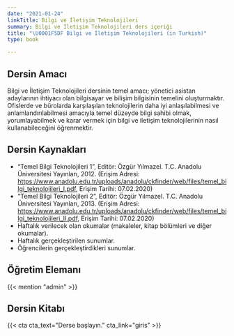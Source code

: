 ```yaml
---
date: "2021-01-24"
linkTitle: Bilgi ve İletişim Teknolojileri
summary: Bilgi ve İletişim Teknolojileri ders içeriği
title: "\U0001F5DF Bilgi ve İletişim Teknolojileri (in Turkish)"
type: book

---
```


## Dersin Amacı

Bilgi ve İletişim Teknolojileri dersinin temel amacı; yönetici asistan adaylarının ihtiyacı olan bilgisayar ve bilişim bilgisinin temelini oluşturmaktır. Ofislerde ve bürolarda karşılaşılan teknolojilerin daha iyi anlaşılabilmesi ve anlamlandırılabilmesi amacıyla temel düzeyde bilgi sahibi olmak, yorumlayabilmek ve karar vermek için bilgi ve iletişim teknolojilerinin nasıl kullanabileceğini öğrenmektir.

## Dersin Kaynakları

- “Temel Bilgi Teknolojileri 1”, Editör: Özgür Yılmazel. T.C. Anadolu Üniversitesi Yayınları, 2012. (Erişim Adresi: https://www.anadolu.edu.tr/uploads/anadolu/ckfinder/web/files/temel_bilgi_teknolojileri_I.pdf, Erişim Tarihi: 07.02.2020) 
- “Temel Bilgi Teknolojileri 2”, Editör: Özgür Yılmazel. T.C. Anadolu Üniversitesi Yayınları, 2013. (Erişim Adresi: https://www.anadolu.edu.tr/uploads/anadolu/ckfinder/web/files/temel_bilgi_teknolojileri_II.pdf, Erişim Tarihi: 07.02.2020) 
- Haftalık verilecek olan okumalar (makaleler, kitap bölümleri ve diğer okumalar).
- Haftalık gerçekleştirilen sunumlar.
- Öğrencilerin gerçekleştirdikleri sunumlar.

## Öğretim Elemanı

{{< mention "admin" >}}

## Dersin Kitabı



{{< cta cta_text="Derse başlayın." cta_link="giris" >}}



